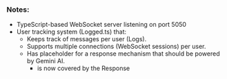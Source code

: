 ### Notes:
- TypeScript-based WebSocket server listening on port 5050
- User tracking system (Logged.ts) that:
  - Keeps track of messages per user (Logs).
  - Supports multiple connections (WebSocket sessions) per user.
  - Has placeholder for a response mechanism that should be powered by Gemini AI.
    - is now covered by the Response 